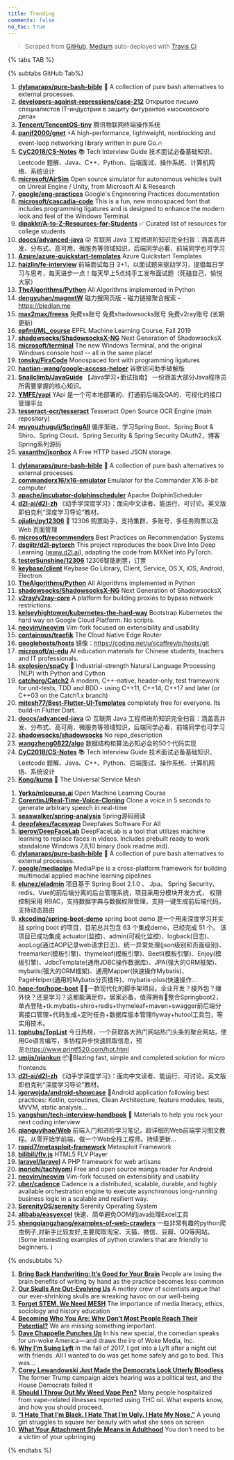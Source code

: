 ```yaml
---
title: Trending
comments: false
no_toc: true
---
```


> Scraped from [GitHub](https://github.com/trending), [Medium](https://medium.com/topic/popular)
auto-deployed with [Travis Ci](https://travis-ci.org/)

{% tabs TAB %}
<!-- tab GitHub -->
{% subtabs GitHub Tab%}
<!-- tab Daily -->
1. [**dylanaraps/pure-bash-bible**](https://github.com/dylanaraps/pure-bash-bible)
📖 A collection of pure bash alternatives to external processes.
2. [**developers-against-repressions/case-212**](https://github.com/developers-against-repressions/case-212)
Открытое письмо специалистов IT-индустрии в защиту фигурантов «московского дела»
3. [**Tencent/TencentOS-tiny**](https://github.com/Tencent/TencentOS-tiny)
腾讯物联网终端操作系统
4. [**panjf2000/gnet**](https://github.com/panjf2000/gnet)
⚡️A high-performance, lightweight, nonblocking and event-loop networking library written in pure Go.🔥
5. [**CyC2018/CS-Notes**](https://github.com/CyC2018/CS-Notes)
📚 Tech Interview Guide 技术面试必备基础知识、Leetcode 题解、Java、C++、Python、后端面试、操作系统、计算机网络、系统设计
6. [**microsoft/AirSim**](https://github.com/microsoft/AirSim)
Open source simulator for autonomous vehicles built on Unreal Engine / Unity, from Microsoft AI & Research
7. [**google/eng-practices**](https://github.com/google/eng-practices)
Google's Engineering Practices documentation
8. [**microsoft/cascadia-code**](https://github.com/microsoft/cascadia-code)
This is a fun, new monospaced font that includes programming ligatures and is designed to enhance the modern look and feel of the Windows Terminal.
9. [**dipakkr/A-to-Z-Resources-for-Students**](https://github.com/dipakkr/A-to-Z-Resources-for-Students)
✅ Curated list of resources for college students
10. [**doocs/advanced-java**](https://github.com/doocs/advanced-java)
😮 互联网 Java 工程师进阶知识完全扫盲：涵盖高并发、分布式、高可用、微服务等领域知识，后端同学必看，前端同学也可学习
11. [**Azure/azure-quickstart-templates**](https://github.com/Azure/azure-quickstart-templates)
Azure Quickstart Templates
12. [**haizlin/fe-interview**](https://github.com/haizlin/fe-interview)
前端面试每日 3+1，以面试题来驱动学习，提倡每日学习与思考，每天进步一点！每天早上5点纯手工发布面试题（死磕自己，愉悦大家）
13. [**TheAlgorithms/Python**](https://github.com/TheAlgorithms/Python)
All Algorithms implemented in Python
14. [**dengyuhan/magnetW**](https://github.com/dengyuhan/magnetW)
磁力搜网页版 - 磁力链接聚合搜索 - https://biedian.me
15. [**max2max/freess**](https://github.com/max2max/freess)
免费ss账号 免费shadowsocks账号 免费v2ray账号 (长期更新)
16. [**epfml/ML_course**](https://github.com/epfml/ML_course)
EPFL Machine Learning Course, Fall 2019
17. [**shadowsocks/ShadowsocksX-NG**](https://github.com/shadowsocks/ShadowsocksX-NG)
Next Generation of ShadowsocksX
18. [**microsoft/terminal**](https://github.com/microsoft/terminal)
The new Windows Terminal, and the original Windows console host -- all in the same place!
19. [**tonsky/FiraCode**](https://github.com/tonsky/FiraCode)
Monospaced font with programming ligatures
20. [**haotian-wang/google-access-helper**](https://github.com/haotian-wang/google-access-helper)
谷歌访问助手破解版
21. [**Snailclimb/JavaGuide**](https://github.com/Snailclimb/JavaGuide)
【Java学习+面试指南】 一份涵盖大部分Java程序员所需要掌握的核心知识。
22. [**YMFE/yapi**](https://github.com/YMFE/yapi)
YApi 是一个可本地部署的、打通前后端及QA的、可视化的接口管理平台
23. [**tesseract-ocr/tesseract**](https://github.com/tesseract-ocr/tesseract)
Tesseract Open Source OCR Engine (main repository)
24. [**wuyouzhuguli/SpringAll**](https://github.com/wuyouzhuguli/SpringAll)
循序渐进，学习Spring Boot、Spring Boot & Shiro、Spring Cloud、Spring Security & Spring Security OAuth2，博客Spring系列源码
25. [**vasanthv/jsonbox**](https://github.com/vasanthv/jsonbox)
A Free HTTP based JSON storage.
<!-- endtab -->
<!-- tab Weekly -->
1. [**dylanaraps/pure-bash-bible**](https://github.com/dylanaraps/pure-bash-bible)
📖 A collection of pure bash alternatives to external processes.
2. [**commanderx16/x16-emulator**](https://github.com/commanderx16/x16-emulator)
Emulator for the Commander X16 8-bit computer
3. [**apache/incubator-dolphinscheduler**](https://github.com/apache/incubator-dolphinscheduler)
Apache DolphinScheduler
4. [**d2l-ai/d2l-zh**](https://github.com/d2l-ai/d2l-zh)
《动手学深度学习》：面向中文读者、能运行、可讨论。英文版即伯克利“深度学习导论”教材。
5. [**pjialin/py12306**](https://github.com/pjialin/py12306)
🚂 12306 购票助手，支持集群，多账号，多任务购票以及 Web 页面管理
6. [**microsoft/recommenders**](https://github.com/microsoft/recommenders)
Best Practices on Recommendation Systems
7. [**dsgiitr/d2l-pytorch**](https://github.com/dsgiitr/d2l-pytorch)
This project reproduces the book Dive Into Deep Learning (www.d2l.ai), adapting the code from MXNet into PyTorch.
8. [**testerSunshine/12306**](https://github.com/testerSunshine/12306)
12306智能刷票，订票
9. [**keybase/client**](https://github.com/keybase/client)
Keybase Go Library, Client, Service, OS X, iOS, Android, Electron
10. [**TheAlgorithms/Python**](https://github.com/TheAlgorithms/Python)
All Algorithms implemented in Python
11. [**shadowsocks/ShadowsocksX-NG**](https://github.com/shadowsocks/ShadowsocksX-NG)
Next Generation of ShadowsocksX
12. [**v2ray/v2ray-core**](https://github.com/v2ray/v2ray-core)
A platform for building proxies to bypass network restrictions.
13. [**kelseyhightower/kubernetes-the-hard-way**](https://github.com/kelseyhightower/kubernetes-the-hard-way)
Bootstrap Kubernetes the hard way on Google Cloud Platform. No scripts.
14. [**neovim/neovim**](https://github.com/neovim/neovim)
Vim-fork focused on extensibility and usability
15. [**containous/traefik**](https://github.com/containous/traefik)
The Cloud Native Edge Router
16. [**googlehosts/hosts**](https://github.com/googlehosts/hosts)
镜像：https://coding.net/u/scaffrey/p/hosts/git
17. [**microsoft/ai-edu**](https://github.com/microsoft/ai-edu)
AI education materials for Chinese students, teachers and IT professionals.
18. [**explosion/spaCy**](https://github.com/explosion/spaCy)
💫 Industrial-strength Natural Language Processing (NLP) with Python and Cython
19. [**catchorg/Catch2**](https://github.com/catchorg/Catch2)
A modern, C++-native, header-only, test framework for unit-tests, TDD and BDD - using C++11, C++14, C++17 and later (or C++03 on the Catch1.x branch)
20. [**mitesh77/Best-Flutter-UI-Templates**](https://github.com/mitesh77/Best-Flutter-UI-Templates)
completely free for everyone. Its build-in Flutter Dart.
21. [**doocs/advanced-java**](https://github.com/doocs/advanced-java)
😮 互联网 Java 工程师进阶知识完全扫盲：涵盖高并发、分布式、高可用、微服务等领域知识，后端同学必看，前端同学也可学习
22. [**shadowsocks/shadowsocks**](https://github.com/shadowsocks/shadowsocks)
No repo_description
23. [**wangzheng0822/algo**](https://github.com/wangzheng0822/algo)
数据结构和算法必知必会的50个代码实现
24. [**CyC2018/CS-Notes**](https://github.com/CyC2018/CS-Notes)
📚 Tech Interview Guide 技术面试必备基础知识、Leetcode 题解、Java、C++、Python、后端面试、操作系统、计算机网络、系统设计
25. [**Kong/kuma**](https://github.com/Kong/kuma)
🐻 The Universal Service Mesh
<!-- endtab -->
<!-- tab Monthly -->
1. [**Yorko/mlcourse.ai**](https://github.com/Yorko/mlcourse.ai)
Open Machine Learning Course
2. [**CorentinJ/Real-Time-Voice-Cloning**](https://github.com/CorentinJ/Real-Time-Voice-Cloning)
Clone a voice in 5 seconds to generate arbitrary speech in real-time
3. [**seaswalker/spring-analysis**](https://github.com/seaswalker/spring-analysis)
Spring源码阅读
4. [**deepfakes/faceswap**](https://github.com/deepfakes/faceswap)
Deepfakes Software For All
5. [**iperov/DeepFaceLab**](https://github.com/iperov/DeepFaceLab)
DeepFaceLab is a tool that utilizes machine learning to replace faces in videos. Includes prebuilt ready to work standalone Windows 7,8,10 binary (look readme.md).
6. [**dylanaraps/pure-bash-bible**](https://github.com/dylanaraps/pure-bash-bible)
📖 A collection of pure bash alternatives to external processes.
7. [**google/mediapipe**](https://github.com/google/mediapipe)
MediaPipe is a cross-platform framework for building multimodal applied machine learning pipelines
8. [**elunez/eladmin**](https://github.com/elunez/eladmin)
项目基于 Spring Boot 2.1.0 、 Jpa、 Spring Security、redis、Vue的前后端分离的后台管理系统，项目采用分模块开发方式， 权限控制采用 RBAC，支持数据字典与数据权限管理，支持一键生成前后端代码，支持动态路由
9. [**xkcoding/spring-boot-demo**](https://github.com/xkcoding/spring-boot-demo)
spring boot demo 是一个用来深度学习并实战 spring boot 的项目，目前总共包含 63 个集成demo，已经完成 51 个。 该项目已成功集成 actuator(监控)、admin(可视化监控)、logback(日志)、aopLog(通过AOP记录web请求日志)、统一异常处理(json级别和页面级别)、freemarker(模板引擎)、thymeleaf(模板引擎)、Beetl(模板引擎)、Enjoy(模板引擎)、JdbcTemplate(通用JDBC操作数据库)、JPA(强大的ORM框架)、mybatis(强大的ORM框架)、通用Mapper(快速操作Mybatis)、PageHelper(通用的Mybatis分页插件)、mybatis-plus(快速操作…
10. [**hope-for/hope-boot**](https://github.com/hope-for/hope-boot)
🌱🚀一款现代化的脚手架项目。企业开发？接外包？赚外快？还是学习？这都能满足你，居家必备，值得拥有🍻整合Springboot2，单点登陆+tk.mybatis+shiro+redis+thymeleaf+maven+swagger前后端分离接口管理+代码生成+定时任务+数据库版本管理flyway+hutool工具包，等实用技术。
11. [**tophubs/TopList**](https://github.com/tophubs/TopList)
今日热榜，一个获取各大热门网站热门头条的聚合网站，使用Go语言编写，多协程异步快速抓取信息，预览:https://www.printf520.com/hot.html
12. [**umijs/qiankun**](https://github.com/umijs/qiankun)
📦🚀Blazing fast, simple and completed solution for micro frontends.
13. [**d2l-ai/d2l-zh**](https://github.com/d2l-ai/d2l-zh)
《动手学深度学习》：面向中文读者、能运行、可讨论。英文版即伯克利“深度学习导论”教材。
14. [**igorwojda/android-showcase**](https://github.com/igorwojda/android-showcase)
💎Android application following best practices: Kotlin, coroutines, Clean Architecture, feature modules, tests, MVVM, static analysis...
15. [**yangshun/tech-interview-handbook**](https://github.com/yangshun/tech-interview-handbook)
💯 Materials to help you rock your next coding interview
16. [**qianguyihao/Web**](https://github.com/qianguyihao/Web)
前端入门和进阶学习笔记，超详细的Web前端学习图文教程。从零开始学前端，做一个Web全栈工程师。持续更新...
17. [**rapid7/metasploit-framework**](https://github.com/rapid7/metasploit-framework)
Metasploit Framework
18. [**bilibili/flv.js**](https://github.com/bilibili/flv.js)
HTML5 FLV Player
19. [**laravel/laravel**](https://github.com/laravel/laravel)
A PHP framework for web artisans
20. [**inorichi/tachiyomi**](https://github.com/inorichi/tachiyomi)
Free and open source manga reader for Android
21. [**neovim/neovim**](https://github.com/neovim/neovim)
Vim-fork focused on extensibility and usability
22. [**uber/cadence**](https://github.com/uber/cadence)
Cadence is a distributed, scalable, durable, and highly available orchestration engine to execute asynchronous long-running business logic in a scalable and resilient way.
23. [**SerenityOS/serenity**](https://github.com/SerenityOS/serenity)
Serenity Operating System
24. [**alibaba/easyexcel**](https://github.com/alibaba/easyexcel)
快速、简单避免OOM的java处理Excel工具
25. [**shengqiangzhang/examples-of-web-crawlers**](https://github.com/shengqiangzhang/examples-of-web-crawlers)
一些非常有趣的python爬虫例子,对新手比较友好,主要爬取淘宝、天猫、微信、豆瓣、QQ等网站。(Some interesting examples of python crawlers that are friendly to beginners. )
<!-- endtab -->
{% endsubtabs %}
<!-- endtab --><!-- tab Medium -->
1. [**Bring Back Handwriting: It’s Good for Your Brain**](https://elemental.medium.com/bring-back-handwriting-its-good-for-your-brain-fe22fe6c81d2?source=topic_page---------------------------20)
People are losing the brain benefits of writing by hand as the practice becomes less common
2. [**Our Skulls Are Out-Evolving Us**](https://onezero.medium.com/our-skulls-are-out-evolving-us-and-that-could-mean-a-public-health-crisis-f950faed696d?source=topic_page---------0------------------1)
A motley crew of scientists argue that our ever-shrinking skulls are wreaking havoc on our well-being
3. [**Forget STEM, We Need MESH**](https://medium.com/our-human-family/forget-stem-we-need-mesh-43ab6f6273cd?source=topic_page---------1------------------1)
The importance of media literacy, ethics, sociology and history education
4. [**Becoming Who You Are: Why Don’t Most People Reach Their Potential?**](https://medium.com/personal-growth/becoming-who-you-are-why-dont-most-people-reach-their-potential-df0335ac1655?source=topic_page---------2------------------1)
We are missing something important.
5. [**Dave Chappelle Punches Up**](https://arcdigital.media/dave-chappelle-punches-up-55dfe906efb8?source=topic_page---------4------------------1)
In his new special, the comedian speaks for un-woke America — and draws the ire of Woke Media, Inc.
6. [**Why I’m Suing Lyft**](https://medium.com/@alturkos/why-im-suing-lyft-6a409e316d1f?source=topic_page---------5------------------1)
In the fall of 2017, I got into a Lyft after a night out with friends. All I wanted to do was get home safely and go to bed. This was…
7. [**Corey Lewandowski Just Made the Democrats Look Utterly Bloodless**](https://gen.medium.com/corey-lewandowski-just-made-the-democrats-look-utterly-bloodless-269cd7b6b26e?source=topic_page---------6------------------1)
The former Trump campaign aide’s hearing was a political test, and the House Democrats failed it
8. [**Should I Throw Out My Weed Vape Pen?**](https://elemental.medium.com/should-i-throw-out-my-weed-vape-pen-952cd07f472?source=topic_page---------7------------------1)
Many people hospitalized from vape-related illnesses reported using THC oil. What experts know, and how you should proceed.
9. [**“I Hate That I’m Black. I Hate That I’m Ugly. I Hate My Nose.”**](https://gen.medium.com/young-chicago-authors-black-women-representation-culture-black-panther-i-hate-that-im-black-im-ugly-6b4a91336a73?source=topic_page---------8------------------1)
A young girl struggles to square her beauty with what she sees on screen
10. [**What Your Attachment Style Means in Adulthood**](https://gen.medium.com/youth-what-your-attachment-style-means-in-adulthood-self-improvement-awareness-f2e9ac4c4848?source=topic_page---------9------------------1)
You don’t need to be a victim of your upbringing
<!-- endtab -->
{% endtabs %}
